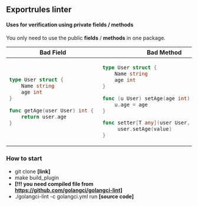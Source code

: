 ## Exportrules linter

#### Uses for verification using private **fields** / **methods**

You only need to use the public **fields** / **methods** in one package.
<table>
<thead><tr><th>Bad Field</th><th>Bad Method</th></tr></thead>
<tbody>
<tr><td>

```go
type User struct {
    Name string
    age int
}

func getAge(user User) int { 
    return user.age
}
```

</td><td>

```go
type User struct {
    Name string
    age int
}

func (u User) setAge(age int) {
    u.age = age
}

func setter[T any](user User, value T) { 
     user.setAge(value)
}
```

</td></tr>
</tbody></table>


### How to start
* git clone __[link]__
* make build_plugin 
* __[!!! you need compiled file from https://github.com/golangci/golangci-lint]__
* ./golangci-lint -c golangci.yml run __[source code]__